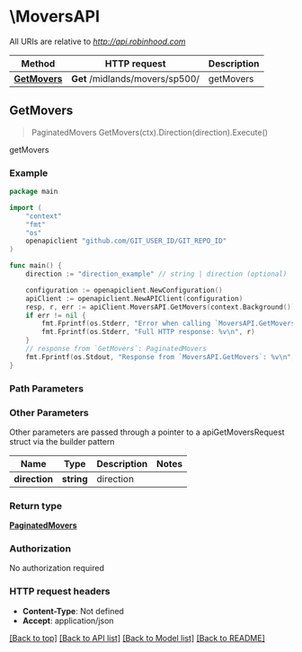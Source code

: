 # \MoversAPI

All URIs are relative to *http://api.robinhood.com*

Method | HTTP request | Description
------------- | ------------- | -------------
[**GetMovers**](MoversAPI.md#GetMovers) | **Get** /midlands/movers/sp500/ | getMovers



## GetMovers

> PaginatedMovers GetMovers(ctx).Direction(direction).Execute()

getMovers

### Example

```go
package main

import (
    "context"
    "fmt"
    "os"
    openapiclient "github.com/GIT_USER_ID/GIT_REPO_ID"
)

func main() {
    direction := "direction_example" // string | direction (optional)

    configuration := openapiclient.NewConfiguration()
    apiClient := openapiclient.NewAPIClient(configuration)
    resp, r, err := apiClient.MoversAPI.GetMovers(context.Background()).Direction(direction).Execute()
    if err != nil {
        fmt.Fprintf(os.Stderr, "Error when calling `MoversAPI.GetMovers``: %v\n", err)
        fmt.Fprintf(os.Stderr, "Full HTTP response: %v\n", r)
    }
    // response from `GetMovers`: PaginatedMovers
    fmt.Fprintf(os.Stdout, "Response from `MoversAPI.GetMovers`: %v\n", resp)
}
```

### Path Parameters



### Other Parameters

Other parameters are passed through a pointer to a apiGetMoversRequest struct via the builder pattern


Name | Type | Description  | Notes
------------- | ------------- | ------------- | -------------
 **direction** | **string** | direction | 

### Return type

[**PaginatedMovers**](PaginatedMovers.md)

### Authorization

No authorization required

### HTTP request headers

- **Content-Type**: Not defined
- **Accept**: application/json

[[Back to top]](#) [[Back to API list]](../README.md#documentation-for-api-endpoints)
[[Back to Model list]](../README.md#documentation-for-models)
[[Back to README]](../README.md)

